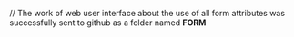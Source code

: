 // The work of web user interface about the use of all form attributes was successfully sent to github as a folder named **FORM**
